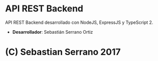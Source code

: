 # API REST Backend

API REST Backend desarrollado con NodeJS, ExpressJS y TypeScript 2.

- <b>Desarrollador</b>: Sebastián Serrano Ortiz

# (C) Sebastian Serrano 2017

